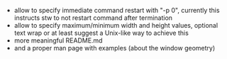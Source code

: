 - allow to specify immediate command restart with "-p 0", currently this instructs stw to not restart command after termination
- allow to specify maximum/minimum width and height values, optional text wrap or at least suggest a Unix-like way to achieve this
- more meaningful README.md
- and a proper man page with examples (about the window geometry)

